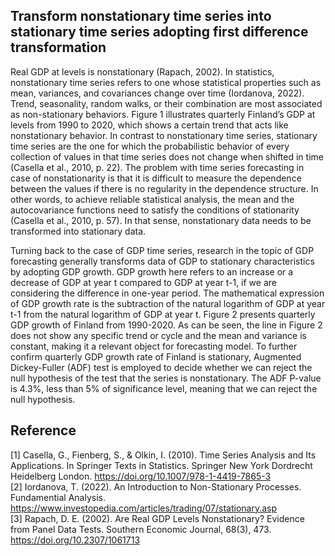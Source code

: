 ## Transform nonstationary time series into stationary time series adopting first difference transformation

Real GDP at levels is nonstationary (Rapach, 2002)⁠. In statistics, nonstationary time series refers to one whose statistical properties such as mean, variances, and covariances change over time (Iordanova, 2022)⁠. Trend, seasonality, random walks, or their combination are most associated as non-stationary behaviors. Figure 1 illustrates quarterly Finland’s GDP at levels from 1990 to 2020, which shows a certain trend that acts like nonstationary behavior. In contrast to nonstationary time series, stationary time series are the one for which the probabilistic behavior of every collection of values in that time series does not change when shifted in time (Casella et al., 2010, p. 22)⁠. The problem with time series forecasting in case of nonstationarity is that it is difficult to measure the dependence between the values if there is no regularity in the dependence structure. In other words, to achieve reliable statistical analysis, the mean and the autocovariance functions need to satisfy the conditions of stationarity (Casella et al., 2010, p. 57)⁠.  In that sense, nonstationary data needs to be transformed into stationary data.

Turning back to the case of GDP time series, research in the topic of GDP forecasting generally transforms data of GDP to stationary characteristics by adopting GDP growth. GDP growth here refers to an increase or a decrease of GDP at year t compared to GDP at year t-1, if we are considering the difference in one-year period. The mathematical expression of GDP growth rate is the subtraction of the natural logarithm of GDP at year t-1 from the natural logarithm of GDP at year t. Figure 2 presents quarterly GDP growth of Finland from 1990-2020. As can be seen, the line in Figure 2 does not show any specific trend or cycle and the mean and variance is constant,  making it a relevant object for forecasting model. To further confirm quarterly GDP growth rate of Finland is stationary, Augmented Dickey-Fuller (ADF) test is employed to decide whether we can reject the null hypothesis of the test that the series is nonstationary. The ADF P-value is 4.3%, less than 5% of significance level, meaning that we can reject the null hypothesis.

## Reference

[1] Casella, G., Fienberg, S., & Olkin, I. (2010). Time Series Analysis and Its Applications. In Springer Texts in Statistics. Springer New York Dordrecht Heidelberg London. https://doi.org/10.1007/978-1-4419-7865-3 <br>
[2] Iordanova, T. (2022). An Introduction to Non-Stationary Processes. Fundamential Analysis. https://www.investopedia.com/articles/trading/07/stationary.asp <br>
[3] Rapach, D. E. (2002). Are Real GDP Levels Nonstationary? Evidence from Panel Data Tests. Southern Economic Journal, 68(3), 473. https://doi.org/10.2307/1061713
